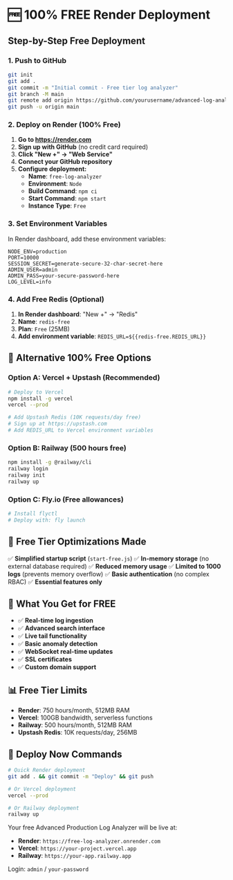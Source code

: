 # 🆓 100% FREE Render Deployment

## Step-by-Step Free Deployment

### 1. Push to GitHub
```bash
git init
git add .
git commit -m "Initial commit - Free tier log analyzer"
git branch -M main
git remote add origin https://github.com/yourusername/advanced-log-analyzer.git
git push -u origin main
```

### 2. Deploy on Render (100% Free)
1. **Go to https://render.com**
2. **Sign up with GitHub** (no credit card required)
3. **Click "New +" → "Web Service"**
4. **Connect your GitHub repository**
5. **Configure deployment:**
   - **Name**: `free-log-analyzer`
   - **Environment**: `Node`
   - **Build Command**: `npm ci`
   - **Start Command**: `npm start`
   - **Instance Type**: `Free`

### 3. Set Environment Variables
In Render dashboard, add these environment variables:
```
NODE_ENV=production
PORT=10000
SESSION_SECRET=generate-secure-32-char-secret-here
ADMIN_USER=admin
ADMIN_PASS=your-secure-password-here
LOG_LEVEL=info
```

### 4. Add Free Redis (Optional)
1. **In Render dashboard**: "New +" → "Redis"
2. **Name**: `redis-free`
3. **Plan**: `Free` (25MB)
4. **Add environment variable**: `REDIS_URL=${{redis-free.REDIS_URL}}`

## 🎯 Alternative 100% Free Options

### Option A: Vercel + Upstash (Recommended)
```bash
# Deploy to Vercel
npm install -g vercel
vercel --prod

# Add Upstash Redis (10K requests/day free)
# Sign up at https://upstash.com
# Add REDIS_URL to Vercel environment variables
```

### Option B: Railway (500 hours free)
```bash
npm install -g @railway/cli
railway login
railway init
railway up
```

### Option C: Fly.io (Free allowances)
```bash
# Install flyctl
# Deploy with: fly launch
```

## 🔧 Free Tier Optimizations Made

✅ **Simplified startup script** (`start-free.js`)
✅ **In-memory storage** (no external database required)
✅ **Reduced memory usage** 
✅ **Limited to 1000 logs** (prevents memory overflow)
✅ **Basic authentication** (no complex RBAC)
✅ **Essential features only**

## 🎉 What You Get for FREE

- ✅ **Real-time log ingestion**
- ✅ **Advanced search interface**
- ✅ **Live tail functionality**
- ✅ **Basic anomaly detection**
- ✅ **WebSocket real-time updates**
- ✅ **SSL certificates**
- ✅ **Custom domain support**

## 📊 Free Tier Limits

- **Render**: 750 hours/month, 512MB RAM
- **Vercel**: 100GB bandwidth, serverless functions
- **Railway**: 500 hours/month, 512MB RAM
- **Upstash Redis**: 10K requests/day, 256MB

## 🚀 Deploy Now Commands

```bash
# Quick Render deployment
git add . && git commit -m "Deploy" && git push

# Or Vercel deployment  
vercel --prod

# Or Railway deployment
railway up
```

Your free Advanced Production Log Analyzer will be live at:
- **Render**: `https://free-log-analyzer.onrender.com`
- **Vercel**: `https://your-project.vercel.app`
- **Railway**: `https://your-app.railway.app`

Login: `admin` / `your-password`
